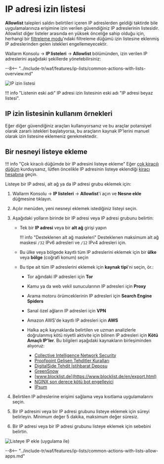 # IP adresi izin listesi

**Allowlist** talepleri saldırı belirtileri içeren IP adreslerden geldiği taktirde bile uygulamalarınıza erişimine izin verilen güvendiğiniz IP adreslerinin listesidir. Allowlist diğer listeler arasında en yüksek önceliğe sahip olduğu için, herhangi bir [filtreleme modu](../../admin-en/configure-wallarm-mode.md)'ndaki filtreleme düğümü izin listesine eklenmiş IP adreslerinden gelen istekleri engellemeyecektir.

Wallarm Konsolu → **IP listeleri** → **Allowlist** bölümünden, izin verilen IP adreslerini aşağıdaki şekillerde yönetebilirsiniz:

--8<-- "../include-tr/waf/features/ip-lists/common-actions-with-lists-overview.md"

![IP izin listesi](../../images/user-guides/ip-lists/allowlist-apps.png)

!!! info "Listenin eski adı"
   IP adresi izin listesinin eski adı "IP adresi beyaz listesi".

## IP izin listesinin kullanım örnekleri

Eğer diğer güvendiğiniz araçları kullanıyorsanız ve bu araçlar potansiyel olarak zararlı istekleri başlatıyorsa, bu araçların kaynak IP'lerini manuel olarak izin listesine eklemeniz gerekmektedir.

## Bir nesneyi listeye ekleme

!!! info "Çok kiracılı düğümde bir IP adresini listeye ekleme"
    Eğer [çok kiracılı düğüm](../../installation/multi-tenant/overview.md) kurduysanız, lütfen öncelikle IP adresinin listeye eklendiği [kiracı hesabına](../../installation/multi-tenant/configure-accounts.md#tenant-account-structure) geçin.

Listeye bir IP adresi, alt ağ ya da IP adresi grubu eklemek için:

1. Wallarm Konsolu → **IP listeleri** → **Allowlist**'i açın ve **Nesne ekle** düğmesine tıklayın.
1. Açılır menüden, yeni nesneyi eklemek istediğiniz listeyi seçin.
2. Aşağıdaki yolların birinde bir IP adresi veya IP adresi grubunu belirtin:

    * Tek bir **IP adresi** veya bir **alt ağ** girişi yapın

        !!! info "Desteklenen alt ağ maskeleri"
            Desteklenen maksimum alt ağ maskesi `/32` IPv6 adresleri ve `/12` IPv4 adresleri için.
    
    * Bu ülke veya bölgede kayıtlı tüm IP adreslerini eklemek için bir **ülke** veya **bölge** (coğrafi konum) seçin
    * Bu tipe ait tüm IP adreslerini eklemek için **kaynak tipi**'ni seçin, ör.:
        * Tor ağındaki IP adresleri için **Tor** 
        * Kamu ya da web vekil sunucularının IP adresleri için **Proxy**
        * Arama motoru örümceklerinin IP adresleri için **Search Engine Spiders**
        * Sanal özel ağların IP adresleri için **VPN**
        * Amazon AWS'de kayıtlı IP adresleri için **AWS**
        * Halka açık kaynaklarda belirtilen ve uzman analizlerle doğrulanmış kötü niyetli aktivite için bilinen IP adresleri için **Kötü Amaçlı IP'ler**. Bu bilgileri aşağıdaki kaynakların birleşiminden alıyoruz:
        
            * [Collective Intelligence Network Security](http://cinsscore.com/list/ci-badguys.txt)
            * [Proofpoint Gelişen Tehditler Kuralları](https://rules.emergingthreats.net/blockrules/compromised-ips.txt)
            * [DigitalSide Tehdit İstihbarat Deposu](http://osint.digitalside.it/Threat-Intel/lists/latestips.txt)
            * [GreenSnow](https://blocklist.greensnow.co/greensnow.txt)
            * [www.blocklist.de](https://www.blocklist.de/en/export.html)
            * [NGINX son derece kötü bot engelleyici](https://github.com/mitchellkrogza/nginx-ultimate-bad-bot-blocker/blob/master/_generator_lists/bad-ip-addresses.list)
            * [IPsum](https://github.com/stamparm/ipsum)

3. Belirtilen IP adreslerine erişimi sağlama veya kısıtlama uygulamalarını seçin.
4. Bir IP adresini veya bir IP adresi grubunu listeye eklemek için süreyi belirleyin. Minimum değer 5 dakika, maksimum değer süresiz.
5. Bir IP adresi veya bir IP adresi grubunu listeye eklemek için sebebini belirtin.

![Listeye IP ekle (uygulama ile)](../../images/user-guides/ip-lists/add-ip-to-list-app.png)

--8<-- "../include-tr/waf/features/ip-lists/common-actions-with-lists-allow-apps.md"